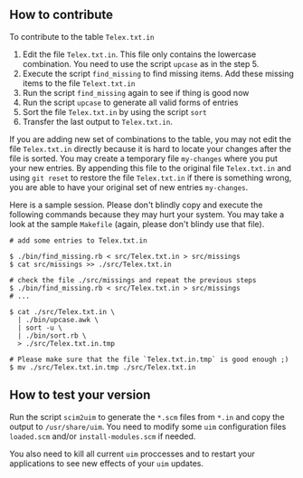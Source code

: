 ## How to contribute

To contribute to the table `Telex.txt.in`

1. Edit the file `Telex.txt.in`. This file only contains the lowercase
   combination. You need to use the script `upcase` as in the step 5.
2. Execute the script `find_missing` to find missing items.
   Add these missing items to the file `Telext.txt.in`
4. Run the script `find_missing` again to see if thing is good now
5. Run the script `upcase` to generate all valid forms of entries
6. Sort the file `Telex.txt.in` by using the script `sort`
7. Transfer the last output to `Telex.txt.in`.

If you are adding new set of combinations to the table, you may not edit
the file `Telex.txt.in` directly because it is hard to locate your changes
after the file is sorted. You may create a temporary file `my-changes`
where you put your new entries. By appending this file to the original
file `Telex.txt.in` and using `git reset` to restore the file `Telex.txt.in`
if there is something wrong, you are able to have your original set of
new entries `my-changes`.

Here is a sample session. Please don't blindly copy and execute the
following commands because they may hurt your system. You may take a look
at the sample `Makefile` (again, please don't blindy use that file).

````
# add some entries to Telex.txt.in

$ ./bin/find_missing.rb < src/Telex.txt.in > src/missings
$ cat src/missings >> ./src/Telex.txt.in

# check the file ./src/missings and repeat the previous steps
$ ./bin/find_missing.rb < src/Telex.txt.in > src/missings
# ...

$ cat ./src/Telex.txt.in \
  | ./bin/upcase.awk \
  | sort -u \
  | ./bin/sort.rb \
  > ./src/Telex.txt.in.tmp

# Please make sure that the file `Telex.txt.in.tmp` is good enough ;)
$ mv ./src/Telex.txt.in.tmp ./src/Telex.txt.in
````

## How to test your version

Run the script `scim2uim` to generate the `*.scm` files from `*.in`
and copy the output to `/usr/share/uim`. You need to modify some `uim`
configuration files `loaded.scm` and/or `install-modules.scm` if needed.

You also need to kill all current `uim` proccesses and to restart your
applications to see new effects of your `uim` updates.
